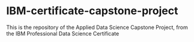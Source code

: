 # IBM-certificate-capstone-project
This is the repository of the Applied Data Science Capstone Project, from the IBM Professional Data Science Certificate
